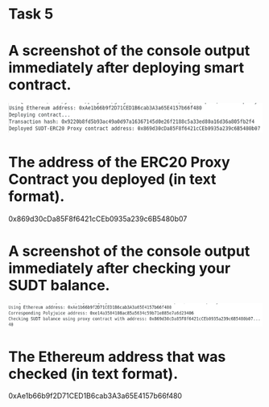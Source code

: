 # Task 5

# A screenshot of the console output immediately after deploying smart contract.
![deployed-contract](./deployed-contract.png)

# The address of the ERC20 Proxy Contract you deployed (in text format).
0x869d30cDa85F8f6421cCEb0935a239c6B5480b07

# A screenshot of the console output immediately after checking your SUDT balance.
![sudt-balance](./sudt-balance.png)

# The Ethereum address that was checked (in text format).
0xAe1b66b9f2D71CED1B6cab3A3a65E4157b66f480
